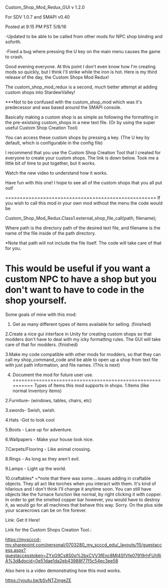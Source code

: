 Custom_Shop_Mod_Redux_GUI v 1.2.0

For SDV 1.0.7 and SMAPI v0.40

Posted at 9:15 PM PST 5/8/16

-Updated to be able to be called from other mods for NPC shop binding and soforth.

-Fixed a bug where pressing the U key on the main menu causes the game to crash.

Good evening everyone. At this point I don't even know how I'm creating mods so quickly, but I think I'll strike while the iron is hot. Here is my third release of the day, the Custom Shops Mod Redux!

The custom_shop_mod_redux is a second, much better attempt at adding custom shops into StardewValley!

***Not to be confused with the custom_shop_mod which was it's predecessor and was based around the SMAPI console.

Basically making a custom shop is as simple as following the formatting in the pre-existsing custom_shops in a new text file. (Or by using the super useful Custom Shop Creation Tool)

You can access these custom shops by pressing a key. (The U key by default, which is configurable in the config file)

I recommend that you use the Custom Shop Creation Tool that I created for everyone to create your custom shops. The link is down below. Took me a little bit of time to put together, but it works.

Watch the new video to understand how it works.

Have fun with this one! I hope to see all of the custom shops that you all put out!

====================================================
If you wish to call this mod in your own mod without the menu the code would be

Custom_Shop_Mod_Redux.Class1.external_shop_file_call(path, filename);

Where path is the directory path of the desired text file, and filename is the name of the file inside of the path directory.

*Note that path will not include the file itself. The code will take care of that for you.

This would be useful if you want a custom NPC to have a shop but you don't want to have to code in the shop yourself.
=========================================================
Some goals of mine with this mod:

1. Get as many different types of items available for selling. (finished)

2.Create a nice gui interface in Unity for creating custom shops so that modders don't have to deal with my icky formatting rules. The GUI will take care of that for modders. (finished)

3.Make my code compatible with other mods for modders, so that they can call my shop_command_code and be able to open up a shop from text file with just path information, and file names. (This is next)

4. Document the mod for future user use.
==========================================================
Types of Items this mod supports in shops.
1.Items (like normal inventory items)

2.Furniture- (windows, tables, chairs, etc)

3.swords- Swish, swish.

4.Hats -Got to look cool 

5.Boots - Lace up for adventure.    

6.Wallpapers - Make your house look nice.

7.Carpets/Flooring - Like animal crossing.
 
8.Rings - As long as they aren't evil.
 
9.Lamps - Light up the world.

10.craftables* =*note that there was some....issues adding in craftable objects. They all act like torches when you interact with them. It's kind of hilarious and I don't think I'll change it anytime soon.  You can still have objects like the furnace function like normal, by right clicking it with copper. In order to get the smelted copper bar however, you would have to destroy it, as would go for all machines that behave this way. Sorry. On the plus side your scarecrows can be on fire forever. 


Link:
Get it Here!

Link for the Custom Shops Creation Tool.:

https://myscccd-my.sharepoint.com/personal/0703280_my_scccd_edu/_layouts/15/guestaccess.aspx?guestaccesstoken=ZYxG9Cs8S0q%2bxCVV3fEnc8MI4SfVfe07919rhFUhRiA%3d&docid=0e51dae1da2eb43988f77f5c54ec3ee58

Also here is a video demonstrating how this mod works.

https://youtu.be/bSvNTZmgeZE

